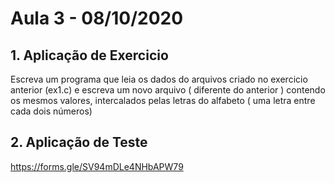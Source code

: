 # Aula 3 - 08/10/2020

## **1. Aplicação de Exercicio**
Escreva um programa que leia os dados do arquivos criado no exercicio anterior (ex1.c) e escreva um novo arquivo ( diferente do anterior ) 
contendo os mesmos valores, intercalados pelas letras do alfabeto ( uma letra entre cada dois números)

## **2. Aplicação de Teste**
https://forms.gle/SV94mDLe4NHbAPW79